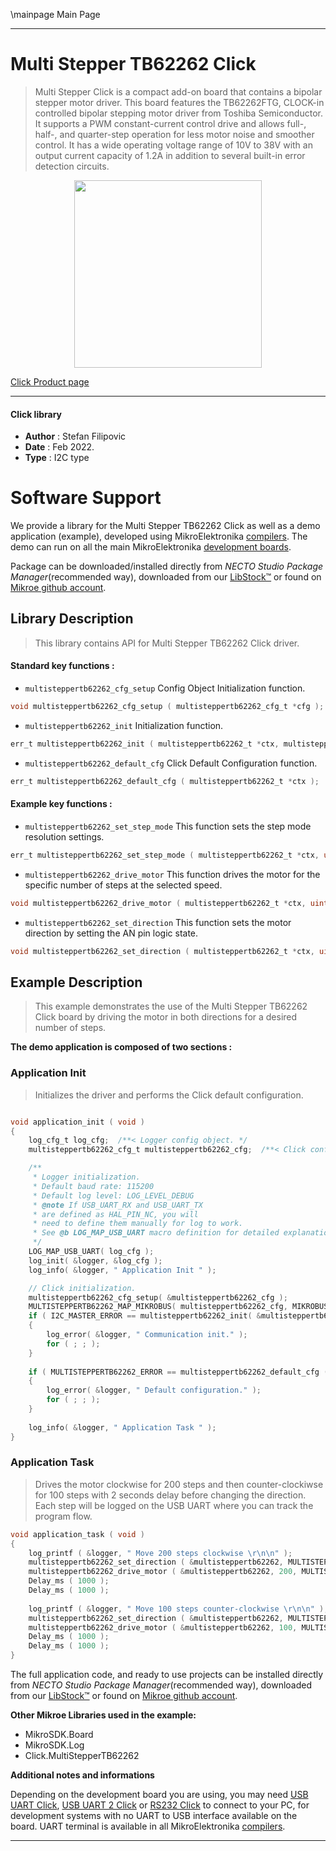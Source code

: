 \mainpage Main Page

---
# Multi Stepper TB62262 Click

> Multi Stepper Click is a compact add-on board that contains a bipolar stepper motor driver. This board features the TB62262FTG, CLOCK-in controlled bipolar stepping motor driver from Toshiba Semiconductor. It supports a PWM constant-current control drive and allows full-, half-, and quarter-step operation for less motor noise and smoother control. It has a wide operating voltage range of 10V to 38V with an output current capacity of 1.2A in addition to several built-in error detection circuits.

<p align="center">
  <img src="https://download.mikroe.com/images/click_for_ide/multisteppertb62262_click.png" height=300px>
</p>

[Click Product page](https://www.mikroe.com/multi-stepper-click-tb62262)

---


#### Click library

- **Author**        : Stefan Filipovic
- **Date**          : Feb 2022.
- **Type**          : I2C type


# Software Support

We provide a library for the Multi Stepper TB62262 Click
as well as a demo application (example), developed using MikroElektronika
[compilers](https://www.mikroe.com/necto-studio).
The demo can run on all the main MikroElektronika [development boards](https://www.mikroe.com/development-boards).

Package can be downloaded/installed directly from *NECTO Studio Package Manager*(recommended way), downloaded from our [LibStock&trade;](https://libstock.mikroe.com) or found on [Mikroe github account](https://github.com/MikroElektronika/mikrosdk_click_v2/tree/master/clicks).

## Library Description

> This library contains API for Multi Stepper TB62262 Click driver.

#### Standard key functions :

- `multisteppertb62262_cfg_setup` Config Object Initialization function.
```c
void multisteppertb62262_cfg_setup ( multisteppertb62262_cfg_t *cfg );
```

- `multisteppertb62262_init` Initialization function.
```c
err_t multisteppertb62262_init ( multisteppertb62262_t *ctx, multisteppertb62262_cfg_t *cfg );
```

- `multisteppertb62262_default_cfg` Click Default Configuration function.
```c
err_t multisteppertb62262_default_cfg ( multisteppertb62262_t *ctx );
```

#### Example key functions :

- `multisteppertb62262_set_step_mode` This function sets the step mode resolution settings.
```c
err_t multisteppertb62262_set_step_mode ( multisteppertb62262_t *ctx, uint8_t mode );
```

- `multisteppertb62262_drive_motor` This function drives the motor for the specific number of steps at the selected speed.
```c
void multisteppertb62262_drive_motor ( multisteppertb62262_t *ctx, uint32_t steps, uint8_t speed );
```

- `multisteppertb62262_set_direction` This function sets the motor direction by setting the AN pin logic state.
```c
void multisteppertb62262_set_direction ( multisteppertb62262_t *ctx, uint8_t dir );
```

## Example Description

> This example demonstrates the use of the Multi Stepper TB62262 Click board by driving the motor in both directions for a desired number of steps.

**The demo application is composed of two sections :**

### Application Init

> Initializes the driver and performs the Click default configuration.

```c

void application_init ( void )
{
    log_cfg_t log_cfg;  /**< Logger config object. */
    multisteppertb62262_cfg_t multisteppertb62262_cfg;  /**< Click config object. */

    /** 
     * Logger initialization.
     * Default baud rate: 115200
     * Default log level: LOG_LEVEL_DEBUG
     * @note If USB_UART_RX and USB_UART_TX 
     * are defined as HAL_PIN_NC, you will 
     * need to define them manually for log to work. 
     * See @b LOG_MAP_USB_UART macro definition for detailed explanation.
     */
    LOG_MAP_USB_UART( log_cfg );
    log_init( &logger, &log_cfg );
    log_info( &logger, " Application Init " );

    // Click initialization.
    multisteppertb62262_cfg_setup( &multisteppertb62262_cfg );
    MULTISTEPPERTB62262_MAP_MIKROBUS( multisteppertb62262_cfg, MIKROBUS_1 );
    if ( I2C_MASTER_ERROR == multisteppertb62262_init( &multisteppertb62262, &multisteppertb62262_cfg ) ) 
    {
        log_error( &logger, " Communication init." );
        for ( ; ; );
    }
    
    if ( MULTISTEPPERTB62262_ERROR == multisteppertb62262_default_cfg ( &multisteppertb62262 ) )
    {
        log_error( &logger, " Default configuration." );
        for ( ; ; );
    }
    
    log_info( &logger, " Application Task " );
}

```

### Application Task

> Drives the motor clockwise for 200 steps and then counter-clockiwse for 100 steps with 2 seconds delay before changing the direction.
Each step will be logged on the USB UART where you can track the program flow.

```c
void application_task ( void )
{
    log_printf ( &logger, " Move 200 steps clockwise \r\n\n" );
    multisteppertb62262_set_direction ( &multisteppertb62262, MULTISTEPPERTB62262_DIR_CW );
    multisteppertb62262_drive_motor ( &multisteppertb62262, 200, MULTISTEPPERTB62262_SPEED_FAST );
    Delay_ms ( 1000 );
    Delay_ms ( 1000 );
    
    log_printf ( &logger, " Move 100 steps counter-clockwise \r\n\n" );
    multisteppertb62262_set_direction ( &multisteppertb62262, MULTISTEPPERTB62262_DIR_CCW );
    multisteppertb62262_drive_motor ( &multisteppertb62262, 100, MULTISTEPPERTB62262_SPEED_FAST );
    Delay_ms ( 1000 );
    Delay_ms ( 1000 );
}
```

The full application code, and ready to use projects can be installed directly from *NECTO Studio Package Manager*(recommended way), downloaded from our [LibStock&trade;](https://libstock.mikroe.com) or found on [Mikroe github account](https://github.com/MikroElektronika/mikrosdk_click_v2/tree/master/clicks).

**Other Mikroe Libraries used in the example:**

- MikroSDK.Board
- MikroSDK.Log
- Click.MultiStepperTB62262

**Additional notes and informations**

Depending on the development board you are using, you may need
[USB UART Click](https://www.mikroe.com/usb-uart-click),
[USB UART 2 Click](https://www.mikroe.com/usb-uart-2-click) or
[RS232 Click](https://www.mikroe.com/rs232-click) to connect to your PC, for
development systems with no UART to USB interface available on the board. UART
terminal is available in all MikroElektronika
[compilers](https://shop.mikroe.com/compilers).

---
